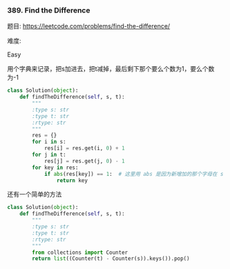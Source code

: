 
### 389. Find the Difference


题目:
<https://leetcode.com/problems/find-the-difference/>


难度:

Easy

用个字典来记录，把s加进去，把t减掉，最后剩下那个要么个数为1，要么个数为-1

```python
class Solution(object):
    def findTheDifference(self, s, t):
        """
        :type s: str
        :type t: str
        :rtype: str
        """
        res = {}
        for i in s:
            res[i] = res.get(i, 0) + 1
        for j in t:
            res[j] = res.get(j, 0) - 1
        for key in res:
            if abs(res[key]) == 1:  # 这里用 abs 是因为新增加的那个字母在 s 中可能未出现过
                return key
```
还有一个简单的方法
```python
class Solution(object):
    def findTheDifference(self, s, t):
        """
        :type s: str
        :type t: str
        :rtype: str
        """
        from collections import Counter
        return list((Counter(t) - Counter(s)).keys()).pop()
```




